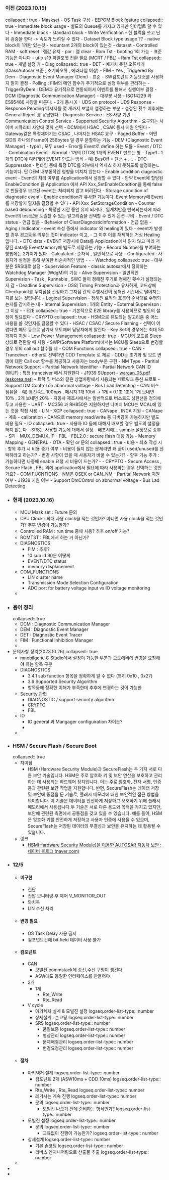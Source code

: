 ### 이전 (2023.10.15)
collapsed:: true
	- Maskset
	- OS Task 구성
	- EEPOM Block feature
	  collapsed:: true
		- Immediate block usage
			- 별도의 Queue를 가지고 있지만 인터럽트 할 수 있다
			- Immediate block
			- standard block
		- Write Verification
			- 한 블럭을 쓰고 난 뒤 검증을 한다 -> 속도가 느려질 수 있다
		- Dataset Block type usage ??
			- native block이 1개만 있는것
			- reduntant 2개의 block이 있는것
			- dataset
	- Controlled RAM
		- soft reset : 램값 유지
		- por : 램 clear
	- Rom Tst
		- booting 1회 가능
		- 표준 기능은 아니다
		- utip s19 파일포멧 전환 필요 (MCRT / FBL)
	- Ram Tst
	  collapsed:: true
		- 개별 설정 가
	- Diag
	  collapsed:: true
		- DET
			- 예기치 못한 오류제거 (ClassAutosar 표준 , 초기화오류 , 에러타임 이상)
		- FIM
			- Yes , Triggered By Dem
			- Diagnostic Event Manager (Dem)
			- 표준
			- SW컴포넌트 기능요소를 사용하지 말지 결정
			- Polling : FIM의 메인 함수가 주기적으로 실행 여부를 관리하는
			- TriggerByDem : DEM과 유기적으로 연동되어서 이벤트를 통해서 실행여부 결정
		- DCM (Diagnostic Communication Manager)
			- 대부분 사용
			- ISO14229 와 ES95486 사양을 따른다.
			- 2개 동시 X
		- UDS on protocol
		- UDS Response
			- Response Pending 메시지를 몇 개까지 보낼지 설정하는 부분
			- 설정된 횟수 이후에는 General Reject 를 응답한다
		- Diagnostic Service
			- ES 사양 기반
		- Communication Control Service
		- Supported Security Algorithm
			- 요구되는 사이버 시큐리티 사양에 맞춰 선택
			- DCM에서 HSAC , CSAK 동시 지원 안된다
			- Gateway같은 특정제어기는 CSAC , 나머지는 HSAC 요구
		- Paged Buffer
			- 어떤 SID의 하나의 Frame이 256bytes 일 경우 분할하는 기능
		- DEM (Diagnostic Event Manager)
			- type1 , 모두 used
			- Error를 Event로 define 하는 모듈
			- Event / DTC
				- Combination Event
					- Normal : 1개의 DTC에 1개의 EVENT 만드는 형
					- Type1 : 1개의 DTC에 여러개의 EVENT 만드는 방식
						- 예) BusOff = 단선 + ....
				- DTC Suppression
					- 런타임 중에 특정 DTC를 외부에서 엑세스 하지 못하도록 설정하는ㄴ 기능이다. 단 DEM 내부동작엔 영향을 미치치 않는다
				- Enable condition diagnostic event
					- Event의 처리 여부를 Application에서 설정할 수 있다
					- 만약 Event에 할당된 EnableCondition 을 Application 에서 API Xxx_SetEnableCondtion을 통해 false 로 만들경우 보고된 event는 처리되지 않고 버려진다
				- Storage condition of diagnostic event
					- Enable condition과 유사한 기능이다. Event Memory에 Event를 저장할지 말지를 결정할 수 있다
					- API Xxx_SetStorageCondition
				- Counter based debouncing
					- 특정한 시간 동안 유지 되거나 , 임계치만큼 반복되는지에 따라 Event의 test값을 도출할 수 있는 알고리즘을 선택할 수 있게 옵션 구비
			- Event / DTC status
				- 언급 없음
			- Behavior of ClearDiagnosticInformation
				- 언급 없음
			- Aging / Indicator
				- event 속성 중에서 indicator 와 healing이 있다
				- event가 발생할 경우 경고등을 띄우는 것이 indicator 이고,
				- 그 이후 이를 해제하는 거싱 Healing입니다.
			- DTC data
				- EVENT 저장시에 Data를 Application에서 읽지 않고 미리 저장된 data를  EventMemory에 별도로 저장하는 기능
				- Record Number를 부여하는 방법에는 2가지가 있다
					- Calculated : 순차적 , 일반적으로 사용
					- Configurated : 사용자가 설정을 통해 부여한 비순차적인 방법
		-
			-
	- Watchdog
	  collapsed:: true
		- 대부분은 SRS대로 설정
		- Supervision Feature
			- classic autosar에서 정의하는 Watchdog Manager (WdgM)의 기능
			- Alive Supervision
				- 일반적인 Supervision
				- Task , Runnable , SWC 들이 정해진 주기로 정해진 횟수가 실행되는지 감
			- Deadline Supervision
				- OS의 Timing Protection과 유사하게, 코드상에 Checkpoint를 두지점을 선정하고 그지점 간의 수행시간이 정해진 시간내로 떨어지는지를 보는 것입니다.
			- Logical Supervision
				- 정해진 로직의 흐름이 순서대로 수행되는지를 감시하는 내
				- Internal Supervision : 1개의 Entity
				- External Supervison : 그 이상
			-
	- E2E
	  collapsed:: true
		- 기본적으로 E2E library를 사용하므로 별도의 설정이 필요없다
	- CRYPTO
	  collapsed:: true
		- HSM으로 유도되는 알고리즘 중 어느 내용을 쓸 것인지를 결정할 수 있다
		- HSAC / CSAC / Secure Flashing
		- 선택이 어렵다면 메모 등으로 남겨서 오토에버 담당자에게 알린다
		- Key Set의 경우에는 최대 50개까지 지원
	- Low Power Management
	  collapsed:: true
		- MCU의 모드를 Sleep 상태로 전환할 때 사용
		- SWP(Software Platform)에서는 MCU를 Sleep으로 변경할 경우 위의 call out 함수를 제
	- COM Functions
	  collapsed:: true
		- CAN
			- Tranceiver
				- other로 선택하면 CDD Template 로 제공
				- CDD는 초기화 및 모드 변경에 대한 Call out 함수를 제공하고 사용자는 body부분 구현
			- NM Type
			- Paritial Network Support
			- Paritial Network Identifier
			- Partial Network CAN ID (WUF) : 특정 tranceiver 에서 지원한다
			- J1939 SUpport
				- [warcan_05.pdf (eskorea.net)](http://www.eskorea.net/html/data/technique/warcan_05.pdf)
				- 트럭 및 버스와 같은 상업차량에서 사용되는 네트워크 통신 프로토
			- Support DM Control on abnormal voltage
			- Bus Load Detecting
				- CAN 버스 점유율
					- 예) 통신속도 100bps , 메시지 1개 10bit -> 1개 = 0.1초 
					  1초에 1개 보내면 10% , 2개 보내면 20%
				- 자동차 제조사에서는 일반적으로 버스로드 상한선을 정의해두고 사용한
		- UART
			- MC356 과 RH850은 지원하지만 나머지 MCU는 MCAL에 있는 것을 직접 사용
		- LIN
		- XCP
		  collapsed:: true
			- CANape , INCA 지원
			- CANape
				- 계측
				- calibration
				- CAN으로 memory read/write 등 디버깅이 가능하지만 별도 비용 필요
	- IO
	  collapsed:: true
		- 사용자 IO 들에 대해서 배포할 경우 별도의 설정을 하지 않는다
		- SRS는 사용할 기능에 대해서 설정
		- 배포시에는 sample 설정으로 송부
	- SPI
	- MUX_DEMUX_IF
	- FBL
		- FBL2.0 : secure flash 대응 가능
	- Memory Mapping
	- GENERAL
		- OTA
	- 확인 or 문의
	  collapsed:: true
		- 비용
			- 최초 작성 시 : 항목 추가 시 비용 증가 여부
				- 비용이 들지 않는 문제라면 왜 굳이 used/unused를 선택하라고 하는가?
				- 변경 사항이 있을 때 사용자가 바꿀 수 있는가?
			- 향후 기능 추가 : 가능하다면 나중에 enable 요청 시 비용이 드는가?
		-
		- CRYPTO
			- Secure Access , Secure Flash , FBL  외에 application에서 필요에 따라 사용하는 경우 선택하는 것인가요?
		- COM FUCNTIONS
			- NM은 OSEK or CAN_NM
			- Partital Network 지원 여부
			- J1939 지원 여부
			- Support DmCOntrol on abnormal voltage
			- Bus Lad Detecting
- ### 현재 (2023.10.16)
	- MCU Mask set  : Future 문의
	- CPU Clock : 최대 사용 clock을 적는 것인가? 아니면 사용 clock을 적는 것인가? 추후 변경이 가능한가?
	- Controlled RAM : run time 중에 사용? 추후 on/off 가능?
	- ROMTST : FBL에서 하는 거 아닌가?
	- DIAGNOSTICS
		- FIM : 추후?
		- 10 sub id 90은 어떻게
		- EVENT/DTC status
		- memory displacement
	- COM_FUNCTIONS
		- LIN cluster name
		- Transmission Mode Selection Configuration
		- ADC port for battery voltage input vs IO voltage monitoring
	-
- ### 용어 정리
  collapsed:: true
	- DCM : Diagnostic Communication Manager
	- DEM : Diagnostic Event Manager
	- DET : Diagnostic Event Tracer
	- FIM : Functional Inhibition Manager
	-
- 문의사항 정리(2023.10.26)
  collapsed:: true
	- mnobilgene C Studio에서 설정이 가능한 부분과  오토에버에 변경을 요청해야 하는 항목 구분
	- DIAGNOSTICS
		- 3.4.1 sub function 항목을 정확하게 알 수 없다 (특히 0x10  , 0x27)
		- 3.6 Supported Security Algorithm
		- 항목들에 정확한 이해가 부족한데 추후에 변경하는 것이 가능한
	- Security 관련
		- DIAGNOSTIC / support security algorithm
		- CRYPTO
		- FBL
	- IO
		- IO general 과 Mangager configuiration 차이는?
		-
	-
- ### HSM  / Secure Flash / Secure Boot
  collapsed:: true
	- 차이점
		- HSM (Hardware Security Module)과 SecureFlash는 두 가지 서로 다른 보안 기술입니다. HSM은 주로 암호화 키 및 보안 연산을 보호하고 관리하는 데 사용되는 하드웨어 장치입니다. 이는 주로 암호화, 전자 서명, 인증 등과 관련된 보안 작업을 지원합니다. 반면, SecureFlash는 데이터 저장 및 보안에 중점을 둔 기술로, 플래시 메모리에 대한 보안적인 접근 방법을 의미합니다. 이 기술은 데이터를 안전하게 저장하고 보호하기 위해 플래시 메모리에서 사용됩니다.두 기술은 서로 다른 용도와 목적을 가지고 있지만, 보안에 관련된 측면에서 공통점을 갖고 있을 수 있습니다. 예를 들어, HSM은 암호화 키를 안전하게 저장하고 사용자 인증에 사용될 수 있으며, SecureFlash는 저장된 데이터의 무결성과 보안을 유지하는 데 활용될 수 있습니다.
	- 링크
		- [HSM(Hardware Security Module)을 이용한 AUTOSAR 자동차 보안 : 네이버 블로그 (naver.com)](https://m.blog.naver.com/mdstec_auto/222070249876)
- ### 12/5
	- #### 미구현
		- 진단
		- 전압 모니터링 후 제어 V_MONITOR_OUT
		- 와치독
		- LIN 수신 처리
	- #### 변경 필요
		- OS Task Delay 사용 금지
		- 컴포넌트간에 bit field 데이터 사용 불가
	- #### 컴포넌트
		- CAN
			- 모빌진 commstack에 송신,수신 구멍이 생긴다
			- ASW에도  동일한 인터페이스를 만들어야
		- 2개
			- 1개
				- Rte_Write
				- Rte_Read
		- V cycle
			- 아키텍처 설계  & 모빌진 설정
			  logseq.order-list-type:: number
			- 상세설계 : 손코딩
			  logseq.order-list-type:: number
			- SRS
			  logseq.order-list-type:: number
				- 품질보증
				  logseq.order-list-type:: number
				- 형상관리
				  logseq.order-list-type:: number
				- 문제해결관리
				  logseq.order-list-type:: number
				- 변경요청관리
				  logseq.order-list-type:: number
	- #### 절차
		- 아키텍처 설계
		  logseq.order-list-type:: number
			- 컴포넌트 2개 (ASW10ms + CDD 10ms)
			  logseq.order-list-type:: number
			- Rte_Write , Rte_Read
			  logseq.order-list-type:: number
			- 레거시는 계속 진행
			  logseq.order-list-type:: number
			- 문의
			  logseq.order-list-type:: number
				- 모빌진 나오기 전에 준비하는 형식인가?
				  logseq.order-list-type:: number
		- 모빌진 설정
		  logseq.order-list-type:: number
			- 문의
			  logseq.order-list-type:: number
				- 교육없이 진행이 가능한가?
				  logseq.order-list-type:: number
		- 상세설계 
		  logseq.order-list-type:: number
			- 기본 손코딩
			  logseq.order-list-type:: number
			- 리버스 엔지니어링으로 산출물 추출
			  logseq.order-list-type:: number
	-
-
-
